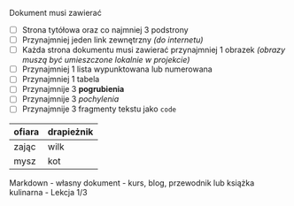 
Dokument musi zawierać

- [ ] Strona tytółowa oraz co najmniej 3 podstrony
- [ ] Przynajmniej jeden link zewnętrzny _(do internetu)_
- [ ] Każda strona dokumentu musi zawierać przynajmniej 1 obrazek _(obrazy muszą być umieszczone lokalnie w projekcie)_
- [ ] Przynajmniej 1 lista wypunktowana lub numerowana 
- [ ] Przynajmniej 1 tabela
- [ ] Przynajmnije 3 **pogrubienia**
- [ ] Przynajmnije 3 _pochylenia_
- [ ] Przynajmnije 3 fragmenty tekstu jako `code`

| ofiara | drapieżnik |
| ------ | ---------- |
| zając  | wilk       |
| mysz   | kot        |

Markdown - własny dokument - kurs, blog, przewodnik lub książka kulinarna - Lekcja 1/3
